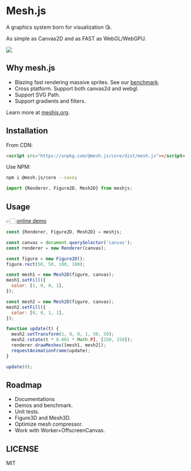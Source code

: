 # Mesh.js

A graphics system born for visualization 😘.

As simple as Canvas2D and as FAST as WebGL/WebGPU.

![](https://p0.ssl.qhimg.com/t01bf2a3d7324766e8e.jpg)

## Why mesh.js

- Blazing fast rendering massive sprites. See our [benchmark](http://meshjs.org/demo/#/benchmark/triangles).
- Cross platform. Support both canvas2d and webgl.
- Support SVG Path.
- Support gradients and filters.

Learn more at [meshjs.org](http://meshjs.org).

## Installation

From CDN:

```html
<script src="https://unpkg.com/@mesh.js/core/dist/mesh.js"></script>
```

Use NPM:

```bash
npm i @mesh.js/core --save;
```

```js
import {Renderer, Figure2D, Mesh2D} from meshjs;
```

## Usage

👉🏻 [online demo](https://code.h5jun.com/tedom/edit?html,js,output)

```js
const {Renderer, Figure2D, Mesh2D} = meshjs;

const canvas = document.querySelector('canvas');
const renderer = new Renderer(canvas);

const figure = new Figure2D();
figure.rect(50, 50, 100, 100);

const mesh1 = new Mesh2D(figure, canvas);
mesh1.setFill({
  color: [1, 0, 0, 1],
});

const mesh2 = new Mesh2D(figure, canvas);
mesh2.setFill({
  color: [0, 0, 1, 1],
});

function update(t) {
  mesh2.setTransform(1, 0, 0, 1, 50, 50);
  mesh2.rotate(t * 0.001 * Math.PI, [150, 150]);
  renderer.drawMeshes([mesh1, mesh2]);
  requestAnimationFrame(update);
}

update(0);
```

## Roadmap

- Documentations
- Demos and benchmark.
- Unit tests.
- Figure3D and Mesh3D.
- Optimize mesh compressor.
- Work with Worker+OffscreenCanvas.

## LICENSE

MIT
